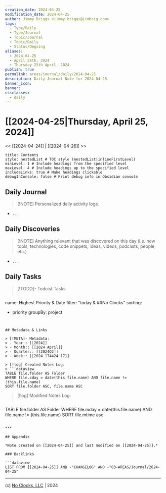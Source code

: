 ```yaml
---
creation_date: 2024-04-25
modification_date: 2024-04-25
author: Jimmy Briggs <jimmy.briggs@jimbrig.com>
tags:
  - Type/Daily
  - Type/Journal
  - Topic/Journal
  - Topic/Daily
  - Status/Ongoing
aliases:
  - 2024-04-25
  - April 25th, 2024
  - Thursday 25th April, 2024
publish: true
permalink: areas/journal/daily/2024-04-25
description: Daily Journal Note for 2024-04-25.
banner_icon:
banner:
cssclasses:
  - daily
---
```



# [[2024-04-25|Thursday, April 25, 2024]]

<< [[2024-04-24]] | [[2024-04-26]] >>

```table-of-contents
title: Contents 
style: nestedList # TOC style (nestedList|inlineFirstLevel)
minLevel: 1 # Include headings from the specified level
maxLevel: 4 # Include headings up to the specified level
includeLinks: true # Make headings clickable
debugInConsole: false # Print debug info in Obsidian console
```

## Daily Journal

> [!NOTE] Personalized daily activity logs.

- `...`

## Daily Discoveries

> [!NOTE] Anything relevant that was discovered on this day (i.e. new tools, technologies, code snippets, ideas, videos, podcasts, people, etc.)

- `...`

## Daily Tasks

> [!TODO]- Todoist Tasks
> ```todoist
name: Highest Priority & Date
filter: "today & ##No Clocks"
sorting:
   - priority
groupBy: project
```


## Metadata & Links

> [!META]- Metadata:
> - Year:: [[2024]]
> - Month:: [[2024 April]]
> - Quarter:: [[2024Q2]]
> - Week:: [[2024 174424 17]]

> [!log] Created Notes Log:
> ```dataview
TABLE file.folder AS Folder
WHERE file.cday = date(this.file.name) AND file.name != (this.file.name)
SORT file.folder ASC, file.name ASC
```

> [!log] Modified Notes Log:
> ```dataview
TABLE file.folder AS Folder
WHERE file.mday = date(this.file.name) AND file.name != (this.file.name)
SORT file.mtime asc
```

***

## Appendix

*Note created on [[2024-04-25]] and last modified on [[2024-04-25]].*

### Backlinks

```dataview
LIST FROM [[2024-04-25]] AND -"CHANGELOG" AND -"03-AREAS/Journal/2024-04-25"
```

***

(c) [No Clocks, LLC](https://github.com/noclocks) | 2024



